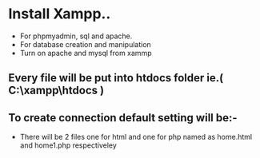 # Install Xampp..

* For phpmyadmin, sql and apache.
* For database creation and manipulation
* Turn on apache and mysql from xammp

## Every file will be put into htdocs folder ie.( C:\xampp\htdocs )
## To create connection default setting will be:-

<?php
$servername = "localhost";
$dbusername = "root";
$password = "";

// Create connection
$conn = new mysqli($servername, $dbusername, $password);
?>

* There will be 2 files one for html and one for php named as home.html and home1.php respectiveley
